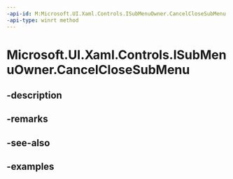 ```yaml
---
-api-id: M:Microsoft.UI.Xaml.Controls.ISubMenuOwner.CancelCloseSubMenu
-api-type: winrt method
---
```


# Microsoft.UI.Xaml.Controls.ISubMenuOwner.CancelCloseSubMenu

<!--
public void CancelCloseSubMenu ();
-->


## -description

## -remarks

## -see-also

## -examples



